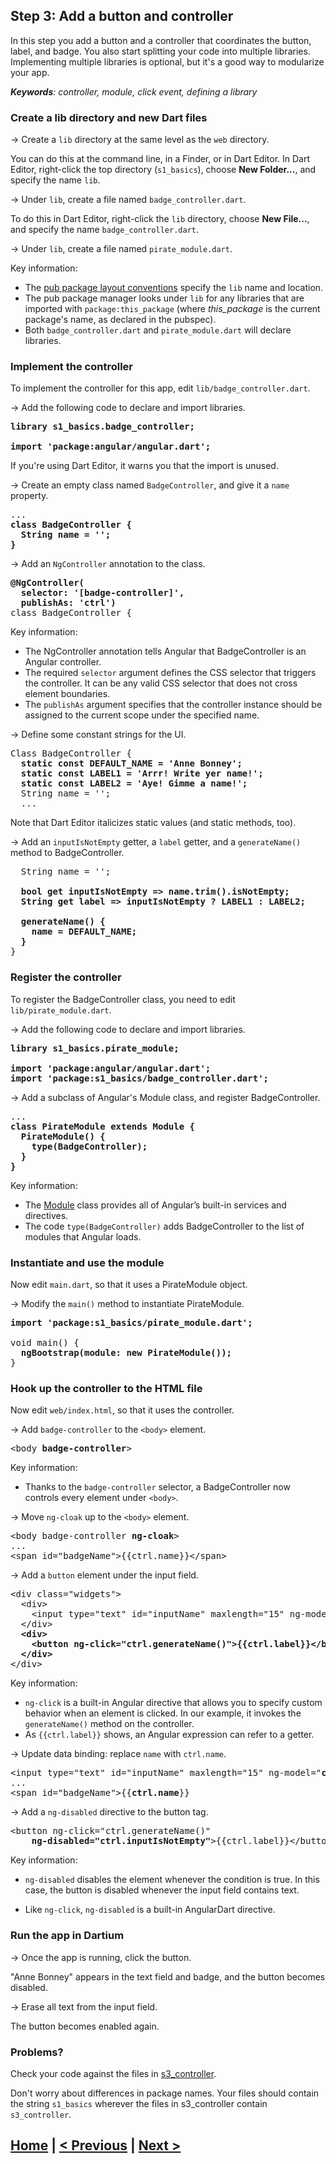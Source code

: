 ## Step 3: Add a button and controller

In this step you add a button and a controller that coordinates the button, label, and badge.
You also start splitting your code into multiple libraries.
Implementing multiple libraries is optional,
but it's a good way to modularize your app.


_**Keywords**: controller, module, click event, defining a library_

### Create a lib directory and new Dart files

&rarr; Create a `lib` directory at the same level as the `web` directory.

You can do this at the command line, in a Finder,
or in Dart Editor.
In Dart Editor, right-click the top directory (`s1_basics`),
choose **New Folder...**,
and specify the name `lib`.

&rarr; Under `lib`, create a file named `badge_controller.dart`.

To do this in Dart Editor, right-click the `lib` directory,
choose **New File...**,
and specify the name `badge_controller.dart`.


&rarr; Under `lib`, create a file named `pirate_module.dart`.


Key information:
- The [pub package layout conventions](https://www.dartlang.org/tools/pub/package-layout.html)
  specify the `lib` name and location.
- The pub package manager looks under `lib` for
  any libraries that are imported with `package:this_package`
  (where <em>this_package</em> is the current package's name, as declared in the pubspec).
- Both `badge_controller.dart` and `pirate_module.dart` will declare libraries.


### Implement the controller

To implement the controller for this app,
edit `lib/badge_controller.dart`.

&rarr; Add the following code to declare and import libraries.

<pre>
<b>library s1_basics.badge_controller;

import 'package:angular/angular.dart';</b>
</pre>

If you're using Dart Editor, it warns you that the import is unused.


&rarr; Create an empty class named `BadgeController`, and give it a `name` property.

<pre>
...
<b>class BadgeController {
  String name = '';
}</b>
</pre>

&rarr; Add an `NgController` annotation to the class.

<pre><b>@NgController(
  selector: '[badge-controller]',
  publishAs: 'ctrl')</b>
class BadgeController {   
</pre>

Key information:
- The NgController annotation tells Angular that BadgeController is an Angular controller.
- The required `selector` argument defines the CSS selector that triggers the controller.
  It can be any valid CSS selector that does not cross element boundaries.
- The `publishAs` argument specifies that the controller instance should be assigned to
  the current scope under the specified name.

&rarr; Define some constant strings for the UI.

<pre>
Class BadgeController {
  <b>static const DEFAULT_NAME = 'Anne Bonney';
  static const LABEL1 = 'Arrr! Write yer name!';
  static const LABEL2 = 'Aye! Gimme a name!';</b>
  String name = '';
  ...
</pre>

Note that Dart Editor italicizes static values (and static methods, too).


&rarr; Add an `inputIsNotEmpty` getter, a `label` getter, and a `generateName()` method
to BadgeController.

<pre>
  String name = '';
  
<b>  bool get inputIsNotEmpty => name.trim().isNotEmpty;
  String get label => inputIsNotEmpty ? LABEL1 : LABEL2;

  generateName() {
    name = DEFAULT_NAME;
  }</b>
}
</pre>

<!-- PENDING: add key info about getters -->


### Register the controller

To register the BadgeController class,
you need to edit `lib/pirate_module.dart`.

&rarr; Add the following code to declare and import libraries.

<pre>
<b>library s1_basics.pirate_module;

import 'package:angular/angular.dart';
import 'package:s1_basics/badge_controller.dart'; </b>
</pre>

&rarr; Add a subclass of Angular's Module class, and register BadgeController.

<pre>
...
<b>class PirateModule extends Module {
  PirateModule() {
    type(BadgeController);
  }
}</b>
</pre>

Key information:
- The [Module](https://docs.angulardart.org/#angular/angular.Module) class
  provides all of Angular’s built-in services and directives.
- The code `type(BadgeController)` adds BadgeController
  to the list of modules that Angular loads.


### Instantiate and use the module

Now edit `main.dart`,
so that it uses a PirateModule object.

&rarr; Modify the `main()` method to instantiate PirateModule.

<pre>
<b>import 'package:s1_basics/pirate_module.dart';</b>

void main() {
  <b>ngBootstrap(module: new PirateModule());</b>
}
</pre>
    

### Hook up the controller to the HTML file

Now edit `web/index.html`,
so that it uses the controller.

&rarr; Add `badge-controller` to the `<body>` element.

<pre>
&lt;body <b>badge-controller</b>>
</pre>

Key information:

* Thanks to the `badge-controller` selector, a BadgeController now
  controls every element under `<body>`.

&rarr; Move `ng-cloak` up to the `<body>` element.
<!-- PENDING: why? really necessary? -->

<pre>
&lt;body badge-controller <b>ng-cloak</b>>
...
&lt;span id="badgeName">{{ctrl.name}}&lt;/span>
</pre>

&rarr; Add a `button` element under the input field.

<pre>
&lt;div class="widgets">
  &lt;div>
    &lt;input type="text" id="inputName" maxlength="15" ng-model="name">
  &lt;/div>
  <b>&lt;div>
    &lt;button ng-click="ctrl.generateName()">{{ctrl.label}}&lt;/button>
  &lt;/div></b>
&lt;/div>
</pre>

Key information:

* `ng-click` is a built-in Angular directive that
  allows you to specify custom behavior when an element is clicked.
  In our example, it invokes the `generateName()` method on the controller.
* As `{{ctrl.label}}` shows, an Angular expression can refer to a getter.


&rarr; Update data binding: replace `name` with `ctrl.name`.

<pre>
&lt;input type="text" id="inputName" maxlength="15" ng-model="<b>ctrl.name</b>">
...
&lt;span id="badgeName">{{<b>ctrl.name</b>}}</span>
</pre>
    
&rarr; Add a `ng-disabled` directive to the button tag.

<pre>
&lt;button ng-click="ctrl.generateName()"
    <b>ng-disabled="ctrl.inputIsNotEmpty"</b>>{{ctrl.label}}&lt;/button>
</pre>

Key information:
* `ng-disabled` disables the element whenever the condition is true.
  In this case,
  the button is disabled whenever the input field contains text.

* Like `ng-click`, `ng-disabled` is a built-in AngularDart directive.

### Run the app in Dartium

&rarr; Once the app is running, click the button.

"Anne Bonney" appears in the text field and badge,
and the button becomes disabled.

&rarr; Erase all text from the input field.

The button becomes enabled again.

### Problems?
Check your code against the files in [s3_controller](../samples/s3_controller).

Don't worry about differences in package names.
Your files should contain the string `s1_basics`
wherever the files in s3_controller contain `s3_controller`.


## [Home](../README.md#code-lab-angulardart) | [< Previous](step-2.md#step-2-add-an-input-field) | [Next >](step-4.md#step-4-create-a-custom-component)

